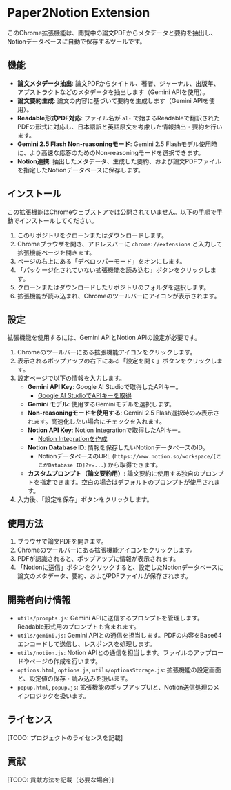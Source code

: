 # Paper2Notion Extension

このChrome拡張機能は、閲覧中の論文PDFからメタデータと要約を抽出し、Notionデータベースに自動で保存するツールです。

## 機能

-   **論文メタデータ抽出**: 論文PDFからタイトル、著者、ジャーナル、出版年、アブストラクトなどのメタデータを抽出します（Gemini APIを使用）。
-   **論文要約生成**: 論文の内容に基づいて要約を生成します（Gemini APIを使用）。
-   **Readable形式PDF対応**: ファイル名が `al-` で始まるReadableで翻訳されたPDFの形式に対応し、日本語訳と英語原文を考慮した情報抽出・要約を行います。
-   **Gemini 2.5 Flash Non-reasoningモード**: Gemini 2.5 Flashモデル使用時に、より高速な応答のためのNon-reasoningモードを選択できます。
-   **Notion連携**: 抽出したメタデータ、生成した要約、および論文PDFファイルを指定したNotionデータベースに保存します。

## インストール

この拡張機能はChromeウェブストアでは公開されていません。以下の手順で手動でインストールしてください。

1.  このリポジトリをクローンまたはダウンロードします。
2.  Chromeブラウザを開き、アドレスバーに `chrome://extensions` と入力して拡張機能ページを開きます。
3.  ページの右上にある「デベロッパーモード」をオンにします。
4.  「パッケージ化されていない拡張機能を読み込む」ボタンをクリックします。
5.  クローンまたはダウンロードしたリポジトリのフォルダを選択します。
6.  拡張機能が読み込まれ、Chromeのツールバーにアイコンが表示されます。

## 設定

拡張機能を使用するには、Gemini APIとNotion APIの設定が必要です。

1.  Chromeのツールバーにある拡張機能アイコンをクリックします。
2.  表示されるポップアップの右下にある「設定を開く」ボタンをクリックします。
3.  設定ページで以下の情報を入力します。
    -   **Gemini API Key**: Google AI Studioで取得したAPIキー。
        -   [Google AI StudioでAPIキーを取得](https://makersuite.google.com/app/apikey)
    -   **Gemini モデル**: 使用するGeminiモデルを選択します。
    -   **Non-reasoningモードを使用する**: Gemini 2.5 Flash選択時のみ表示されます。高速化したい場合にチェックを入れます。
    -   **Notion API Key**: Notion Integrationで取得したAPIキー。
        -   [Notion Integrationを作成](https://www.notion.so/my-integrations)
    -   **Notion Database ID**: 情報を保存したいNotionデータベースのID。
        -   NotionデータベースのURL (`https://www.notion.so/workspace/[ここがDatabase ID]?v=...`) から取得できます。
    -   **カスタムプロンプト（論文要約用）**: 論文要約に使用する独自のプロンプトを指定できます。空白の場合はデフォルトのプロンプトが使用されます。
4.  入力後、「設定を保存」ボタンをクリックします。

## 使用方法

1.  ブラウザで論文PDFを開きます。
2.  Chromeのツールバーにある拡張機能アイコンをクリックします。
3.  PDFが認識されると、ポップアップに情報が表示されます。
4.  「Notionに送信」ボタンをクリックすると、設定したNotionデータベースに論文のメタデータ、要約、およびPDFファイルが保存されます。

## 開発者向け情報

-   `utils/prompts.js`: Gemini APIに送信するプロンプトを管理します。Readable形式用のプロンプトも含まれます。
-   `utils/gemini.js`: Gemini APIとの通信を担当します。PDFの内容をBase64エンコードして送信し、レスポンスを処理します。
-   `utils/notion.js`: Notion APIとの通信を担当します。ファイルのアップロードやページの作成を行います。
-   `options.html`, `options.js`, `utils/optionsStorage.js`: 拡張機能の設定画面と、設定値の保存・読み込みを扱います。
-   `popup.html`, `popup.js`: 拡張機能のポップアップUIと、Notion送信処理のメインロジックを扱います。

## ライセンス

[TODO: プロジェクトのライセンスを記載]

## 貢献

[TODO: 貢献方法を記載（必要な場合）]